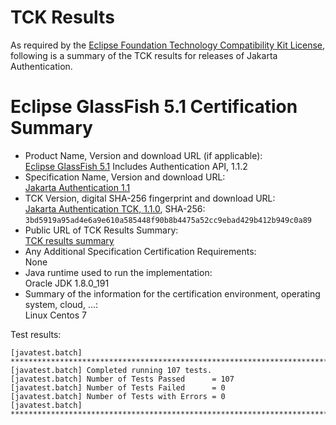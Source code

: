 TCK Results
===========

As required by the
[Eclipse Foundation Technology Compatibility Kit License](https://www.eclipse.org/legal/tck.php),
following is a summary of the TCK results for releases of Jakarta Authentication.

# Eclipse GlassFish 5.1 Certification Summary

- Product Name, Version and download URL (if applicable): <br/>
  [Eclipse GlassFish 5.1](https://eclipse-ee4j.github.io/glassfish/download)
  Includes Authentication API, 1.1.2
- Specification Name, Version and download URL: <br/>
  [Jakarta Authentication 1.1](https://jakarta.ee/specifications/authentication/1.1/)
- TCK Version, digital SHA-256 fingerprint and download URL: <br/>
  [Jakarta Authentication TCK, 1.1.0](https://download.eclipse.org/jakartaee/authentication/1.1/eclipse-authentication-tck-1.1.0.zip), SHA-256: `3bd5919a95ad4e6a9e610a585448f90b8b4475a52cc9ebad429b412b949c0a89`
- Public URL of TCK Results Summary: <br/>
  [TCK results summary](TCK-Results.html)
- Any Additional Specification Certification Requirements: <br/>
  None
- Java runtime used to run the implementation: <br/>
  Oracle JDK 1.8.0_191
- Summary of the information for the certification environment, operating system, cloud, ...: <br/>
  Linux Centos 7


Test results:

```
[javatest.batch] ********************************************************************************
[javatest.batch] Completed running 107 tests.
[javatest.batch] Number of Tests Passed      = 107
[javatest.batch] Number of Tests Failed      = 0
[javatest.batch] Number of Tests with Errors = 0
[javatest.batch] ********************************************************************************
```
